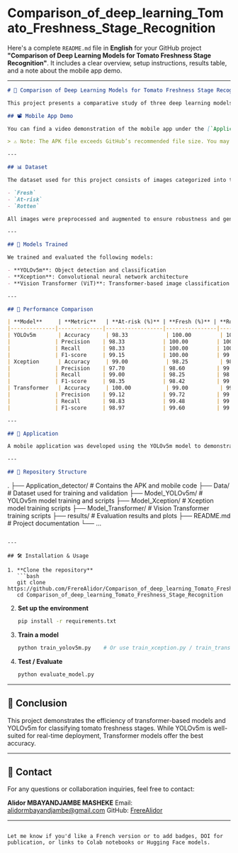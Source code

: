# Comparison_of_deep_learning_Tomato_Freshness_Stage_Recognition

Here's a complete `README.md` file in **English** for your GitHub project **"Comparison of Deep Learning Models for Tomato Freshness Stage Recognition"**. It includes a clear overview, setup instructions, results table, and a note about the mobile app demo.

---

```markdown
# 🍅 Comparison of Deep Learning Models for Tomato Freshness Stage Recognition

This project presents a comparative study of three deep learning models — **YOLOv5m**, **Xception**, and a **Vision Transformer** — for the classification of tomato freshness stages: **Fresh**, **At-risk**, and **Rotten**. The project also includes a mobile application demo for real-time prediction.

## 📽️ Mobile App Demo

You can find a video demonstration of the mobile app under the [`Application_detector/`](./Application_detector) folder.

> ⚠️ Note: The APK file exceeds GitHub’s recommended file size. You may consider using [Git LFS](https://git-lfs.github.com) for better handling of large files.

---

## 📊 Dataset

The dataset used for this project consists of images categorized into three classes:

- `Fresh`
- `At-risk`
- `Rotten`

All images were preprocessed and augmented to ensure robustness and generalization across different lighting and environmental conditions.

---

## 🚀 Models Trained

We trained and evaluated the following models:

- **YOLOv5m**: Object detection and classification
- **Xception**: Convolutional neural network architecture
- **Vision Transformer (ViT)**: Transformer-based image classification

---

## 🧪 Performance Comparison

| **Model**     | **Metric**   | **At-risk (%)** | **Fresh (%)** | **Rotten (%)** | **Overall Accuracy (%)** | **Training Time** | **Prediction Time / image** |
|--------------|--------------|------------------|----------------|----------------|----------------------------|--------------------|-----------------------------|
| YOLOv5m       | Accuracy     | 98.33            | 100.00         | 100.00         | **99.44**                  | 2:33:57            | 156.1 ms                    |
|              | Precision    | 98.33            | 100.00         | 100.00         |                            |                    |                             |
|              | Recall       | 98.33            | 100.00         | 100.00         |                            |                    |                             |
|              | F1-score     | 99.15            | 100.00         | 99.17          |                            |                    |                             |
| Xception      | Accuracy     | 99.00            | 98.25          | 98.72          | 98.67                      | 1:46:01            | 762.0 ms                    |
|              | Precision    | 97.70            | 98.60          | 99.68          |                            |                    |                             |
|              | Recall       | 99.00            | 98.25          | 98.72          |                            |                    |                             |
|              | F1-score     | 98.35            | 98.42          | 99.20          |                            |                    |                             |
| Transformer   | Accuracy     | 100.00           | 99.00          | 99.00          | **99.56**                  | 4:40:35            | 33.9 ms                     |
|              | Precision    | 99.12            | 99.72          | 99.67          |                            |                    |                             |
|              | Recall       | 98.83            | 99.48          | 99.39          |                            |                    |                             |
|              | F1-score     | 98.97            | 99.60          | 99.53          |                            |                    |                             |

---

## 📱 Application

A mobile application was developed using the YOLOv5m model to demonstrate real-world usage. It allows for the detection and classification of tomato freshness stages using a smartphone camera.

---

## 📁 Repository Structure

```

.
├── Application\_detector/        # Contains the APK and mobile code
├── Data/                        # Dataset used for training and validation
├── Model\_YOLOv5m/               # YOLOv5m model training and scripts
├── Model\_Xception/              # Xception model training scripts
├── Model\_Transformer/           # Vision Transformer training scripts
├── results/                     # Evaluation results and plots
├── README.md                    # Project documentation
└── ...

````

---

## 🛠️ Installation & Usage

1. **Clone the repository**
   ```bash
   git clone https://github.com/FrereAlidor/Comparison_of_deep_learning_Tomato_Freshness_Stage_Recognition.git
   cd Comparison_of_deep_learning_Tomato_Freshness_Stage_Recognition
````

2. **Set up the environment**

   ```bash
   pip install -r requirements.txt
   ```

3. **Train a model**

   ```bash
   python train_yolov5m.py    # Or use train_xception.py / train_transformer.py
   ```

4. **Test / Evaluate**

   ```bash
   python evaluate_model.py
   ```

---

## 📌 Conclusion

This project demonstrates the efficiency of transformer-based models and YOLOv5m for classifying tomato freshness stages. While YOLOv5m is well-suited for real-time deployment, Transformer models offer the best accuracy.

---

## 📧 Contact

For any questions or collaboration inquiries, feel free to contact:

**Alidor MBAYANDJAMBE MASHEKE**
Email: [alidormbayandjambe@gmail.com](mailto:alidormbayandjambe@gmail.com)
GitHub: [FrereAlidor](https://github.com/FrereAlidor)

---

```

Let me know if you'd like a French version or to add badges, DOI for publication, or links to Colab notebooks or Hugging Face models.
```
